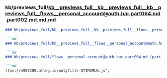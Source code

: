 ### kb/previews_full/kb__previews_full__kb__previews_full__kb__previews_full__flows__personal_account@auth.har.part064.md.part002.md.md.md

```md
### kb/previews_full/kb__previews_full__kb__previews_full__flows__personal_account@auth.har.part064.md.part002.md.md

```md
### kb/previews_full/kb__previews_full__flows__personal_account@auth.har.part064.md.part002.md

```md
### kb/previews_full/flows__personal_account@auth.har.part064.md (part 002)

```md
ttps://n958200.alteg.io/polyfills-QTIMGMLN.js",
       
```

```

```

```

```
